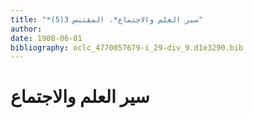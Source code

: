 ```yaml
---
title: "*سير العلم والاجتماع*. المقتبس 3(5)"
author: 
date: 1908-06-01
bibliography: oclc_4770057679-i_29-div_9.d1e3290.bib
---
```




#  سير العلم والاجتماع 

  